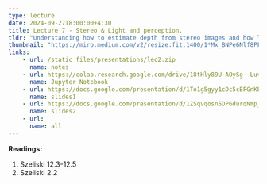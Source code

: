 ```yaml
---
type: lecture
date: 2024-09-27T8:00:00+4:30
title: Lecture 7 - Stereo & Light and perception.
tldr: "Understanding how to estimate depth from stereo images and how light and perception are related."
thumbnail: "https://miro.medium.com/v2/resize:fit:1400/1*Mx_BNPe6Nlf8PFJx1n3PhQ.png"
links: 
    - url: /static_files/presentations/lec2.zip
      name: notes
    - url: https://colab.research.google.com/drive/18tHly89U-AOySg--LuvG7lEGA8s7A85F?usp=drive_link
      name: Jupyter Notebook
    - url: https://docs.google.com/presentation/d/1To1g5gyy1cDc5cEFGnKEZB0qlkspMs2o/edit?usp=drive_link&ouid=115767900275282252609&rtpof=true&sd=true
      name: slides1
    - url: https://docs.google.com/presentation/d/1ZSqvqosn5DP6durqNmp_DZThHFH2hH0k/edit?usp=drive_link&ouid=115767900275282252609&rtpof=true&sd=true
      name: slides2
    - url: 
      name: all
---
```

**Readings:**
1. Szeliski 12.3-12.5
2. Szeliski 2.2